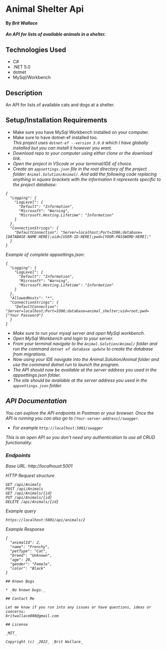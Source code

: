 # Animal Shelter Api

#### By _**Brit Wallace**_

#### _An API for lists of available animals in a shelter._

## Technologies Used

* C#
* .NET 5.0
* dotnet
* MySql/Workbench

## Description

An API for lists of available cats and dogs at a shelter.

## Setup/Installation Requirements

* Make sure you have MySql Workbench installed on your computer.
* Make sure to have dotnet-ef installed too.<br>
<em>This project uses <code>dotnet-ef --version 3.0.0</code> which I have globally installed but you can install it however you want. 
* Download repo to your computer using either clone or the download link.
* Open the project in VScode or your terminal/IDE of choice.
* Create an <code>appsettings.json</code> file in the root directory of the project folder: <code>Animal.Solution/Animal/</code>. And add the following code replacing anything in square brackets with the information it represents specific to the project database:
```
{
  "Logging": {
    "LogLevel": {
      "Default": "Information",
      "Microsoft": "Warning",
      "Microsoft.Hosting.Lifetime": "Information"
    }
  },
  "ConnectionStrings": {
    "DefaultConnection": "Server=localhost;Port=3306;database=[DATABASE-NAME-HERE];uid=[USER-ID-HERE];pwd=[YOUR-PASSWORD-HERE];"
  }
}

```

Example of complete appsettings.json:
```
{
  "Logging": {
    "LogLevel": {
      "Default": "Information",
      "Microsoft": "Warning",
      "Microsoft.Hosting.Lifetime": "Information"
    }
  },
  "AllowedHosts": "*",
  "ConnectionStrings": {
    "DefaultConnection": "Server=localhost;Port=3306;database=animal_shelter;uid=root;pwd=["Your Password"]
  }
}

```

* Make sure to run your mysql server and open MySql workbench.
* Open MySql Workbench and login to your server.
* From your terminal navigate to the <code>Animal.Solution/Animal/</code> folder and run the command <code>dotnet ef database update</code> to create the database from migrations.
* Now using your IDE navigate into the Animal.Solution/Animal folder and use the command dotnet run to launch the program.
* The API should now be available at the server address you used in the appsettings.json folder.
* The site should be available at the server address you used in the <code>appsettings.json</code> folder.

## API Documentation
You can explore the API endpoints in Postman or your browser. Once the API is running you can also go to <code>[Your-server-address]/swagger</code>.  
* For example <code>http://localhost:5001/swagger</code>

This is an open API so you don't need any authentication to use all CRUD functionality. 

### Endpoints
Base URL: http://localhoust:5001

HTTP Request structure
```
GET /api/Animals
POST /api/Animals
GET /api/Animals/{id}
PUT /api/Animals/{id}
DELETE /api/Animals/{id}
```

Example query
```
https://localhost:5001/api/animals/2
```

Example Response
```
{
  "animalId": 2,
  "name": "Frenchy",
  "petType": "Cat",
  "breed": "Unknown",
  "age": 20,
  "gender": "Female",
  "color": "Black"
}
```


```
## Known Bugs

* _No known bugs._

## Contact Me

Let me know if you run into any issues or have questions, ideas or concerns:  
britwallace888@gmail.com

## License

_MIT_

Copyright (c) _2022_ _Brit Wallace_
